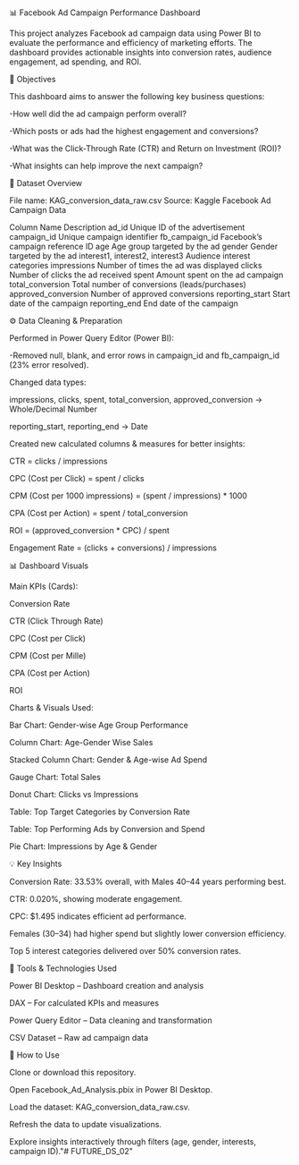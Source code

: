 📊 Facebook Ad Campaign Performance Dashboard


This project analyzes Facebook ad campaign data using Power BI to evaluate the performance and efficiency of marketing efforts.
The dashboard provides actionable insights into conversion rates, audience engagement, ad spending, and ROI.

🎯 Objectives

This dashboard aims to answer the following key business questions:

-How well did the ad campaign perform overall?

-Which posts or ads had the highest engagement and conversions?

-What was the Click-Through Rate (CTR) and Return on Investment (ROI)?

-What insights can help improve the next campaign?

📂 Dataset Overview

File name: KAG_conversion_data_raw.csv
Source: Kaggle Facebook Ad Campaign Data

Column Name	Description
ad_id	Unique ID of the advertisement
campaign_id	Unique campaign identifier
fb_campaign_id	Facebook’s campaign reference ID
age	Age group targeted by the ad
gender	Gender targeted by the ad
interest1, interest2, interest3	Audience interest categories
impressions	Number of times the ad was displayed
clicks	Number of clicks the ad received
spent	Amount spent on the ad campaign
total_conversion	Total number of conversions (leads/purchases)
approved_conversion	Number of approved conversions
reporting_start	Start date of the campaign
reporting_end	End date of the campaign


⚙️ Data Cleaning & Preparation

Performed in Power Query Editor (Power BI):

-Removed null, blank, and error rows in campaign_id and fb_campaign_id (23% error resolved).

Changed data types:

impressions, clicks, spent, total_conversion, approved_conversion → Whole/Decimal Number

reporting_start, reporting_end → Date

Created new calculated columns & measures for better insights:

CTR = clicks / impressions

CPC (Cost per Click) = spent / clicks

CPM (Cost per 1000 impressions) = (spent / impressions) * 1000

CPA (Cost per Action) = spent / total_conversion

ROI = (approved_conversion * CPC) / spent

Engagement Rate = (clicks + conversions) / impressions



📊 Dashboard Visuals

Main KPIs (Cards):

Conversion Rate

CTR (Click Through Rate)

CPC (Cost per Click)

CPM (Cost per Mille)

CPA (Cost per Action)

ROI

Charts & Visuals Used:

Bar Chart: Gender-wise Age Group Performance

Column Chart: Age-Gender Wise Sales

Stacked Column Chart: Gender & Age-wise Ad Spend

Gauge Chart: Total Sales

Donut Chart: Clicks vs Impressions

Table: Top Target Categories by Conversion Rate

Table: Top Performing Ads by Conversion and Spend

Pie Chart: Impressions by Age & Gender



💡 Key Insights

Conversion Rate: 33.53% overall, with Males 40–44 years performing best.

CTR: 0.020%, showing moderate engagement.

CPC: $1.495 indicates efficient ad performance.

Females (30–34) had higher spend but slightly lower conversion efficiency.

Top 5 interest categories delivered over 50% conversion rates.



🧠 Tools & Technologies Used

Power BI Desktop – Dashboard creation and analysis

DAX – For calculated KPIs and measures

Power Query Editor – Data cleaning and transformation

CSV Dataset – Raw ad campaign data



🚀 How to Use

Clone or download this repository.

Open Facebook_Ad_Analysis.pbix in Power BI Desktop.

Load the dataset: KAG_conversion_data_raw.csv.

Refresh the data to update visualizations.

Explore insights interactively through filters (age, gender, interests, campaign ID)."# FUTURE_DS_02" 
